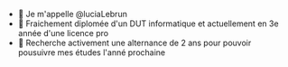 - 👋 Je m'appelle @luciaLebrun
- 🌱 Fraichement diplomée d'un DUT informatique et actuellement en 3e année d'une licence pro
- 👀 Recherche activement une alternance de 2 ans pour pouvoir pousuivre mes études l'anné prochaine
